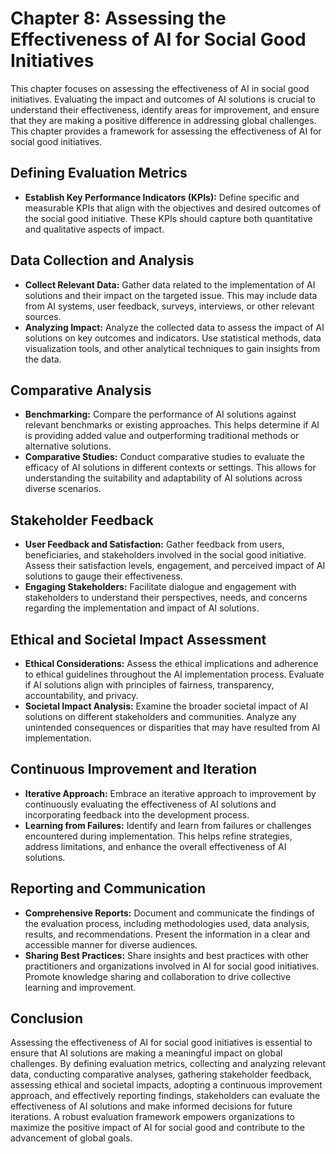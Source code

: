 Chapter 8: Assessing the Effectiveness of AI for Social Good Initiatives
========================================================================

This chapter focuses on assessing the effectiveness of AI in social good initiatives. Evaluating the impact and outcomes of AI solutions is crucial to understand their effectiveness, identify areas for improvement, and ensure that they are making a positive difference in addressing global challenges. This chapter provides a framework for assessing the effectiveness of AI for social good initiatives.

Defining Evaluation Metrics
---------------------------

* **Establish Key Performance Indicators (KPIs):** Define specific and measurable KPIs that align with the objectives and desired outcomes of the social good initiative. These KPIs should capture both quantitative and qualitative aspects of impact.

Data Collection and Analysis
----------------------------

* **Collect Relevant Data:** Gather data related to the implementation of AI solutions and their impact on the targeted issue. This may include data from AI systems, user feedback, surveys, interviews, or other relevant sources.
* **Analyzing Impact:** Analyze the collected data to assess the impact of AI solutions on key outcomes and indicators. Use statistical methods, data visualization tools, and other analytical techniques to gain insights from the data.

Comparative Analysis
--------------------

* **Benchmarking:** Compare the performance of AI solutions against relevant benchmarks or existing approaches. This helps determine if AI is providing added value and outperforming traditional methods or alternative solutions.
* **Comparative Studies:** Conduct comparative studies to evaluate the efficacy of AI solutions in different contexts or settings. This allows for understanding the suitability and adaptability of AI solutions across diverse scenarios.

Stakeholder Feedback
--------------------

* **User Feedback and Satisfaction:** Gather feedback from users, beneficiaries, and stakeholders involved in the social good initiative. Assess their satisfaction levels, engagement, and perceived impact of AI solutions to gauge their effectiveness.
* **Engaging Stakeholders:** Facilitate dialogue and engagement with stakeholders to understand their perspectives, needs, and concerns regarding the implementation and impact of AI solutions.

Ethical and Societal Impact Assessment
--------------------------------------

* **Ethical Considerations:** Assess the ethical implications and adherence to ethical guidelines throughout the AI implementation process. Evaluate if AI solutions align with principles of fairness, transparency, accountability, and privacy.
* **Societal Impact Analysis:** Examine the broader societal impact of AI solutions on different stakeholders and communities. Analyze any unintended consequences or disparities that may have resulted from AI implementation.

Continuous Improvement and Iteration
------------------------------------

* **Iterative Approach:** Embrace an iterative approach to improvement by continuously evaluating the effectiveness of AI solutions and incorporating feedback into the development process.
* **Learning from Failures:** Identify and learn from failures or challenges encountered during implementation. This helps refine strategies, address limitations, and enhance the overall effectiveness of AI solutions.

Reporting and Communication
---------------------------

* **Comprehensive Reports:** Document and communicate the findings of the evaluation process, including methodologies used, data analysis, results, and recommendations. Present the information in a clear and accessible manner for diverse audiences.
* **Sharing Best Practices:** Share insights and best practices with other practitioners and organizations involved in AI for social good initiatives. Promote knowledge sharing and collaboration to drive collective learning and improvement.

Conclusion
----------

Assessing the effectiveness of AI for social good initiatives is essential to ensure that AI solutions are making a meaningful impact on global challenges. By defining evaluation metrics, collecting and analyzing relevant data, conducting comparative analyses, gathering stakeholder feedback, assessing ethical and societal impacts, adopting a continuous improvement approach, and effectively reporting findings, stakeholders can evaluate the effectiveness of AI solutions and make informed decisions for future iterations. A robust evaluation framework empowers organizations to maximize the positive impact of AI for social good and contribute to the advancement of global goals.
